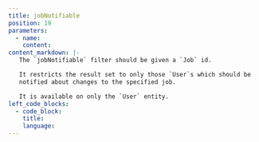 ```yaml
---
title: jobNotifiable
position: 19
parameters:
  - name:
    content:
content_markdown: |-
   The `jobNotifiable` filter should be given a `Job` id.

   It restricts the result set to only those `User`s which should be
   notified about changes to the specified job.

   It is available on only the `User` entity.
left_code_blocks:
  - code_block:
    title:
    language:
---
```

